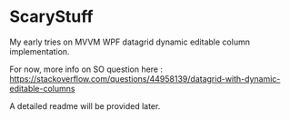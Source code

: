 # ScaryStuff

My early tries on MVVM WPF datagrid dynamic editable column implementation. 


For now, more info on SO question here : https://stackoverflow.com/questions/44958139/datagrid-with-dynamic-editable-columns

A detailed readme will be provided later.

